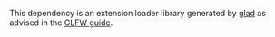 This dependency is an extension loader library generated by [glad](https://github.com/Dav1dde/glad) as advised in the [GLFW guide](http://www.glfw.org/docs/latest/context_guide.html#context_glext_auto).
